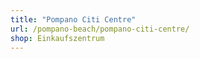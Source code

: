 ```yaml
---
title: "Pompano Citi Centre"
url: /pompano-beach/pompano-citi-centre/
shop: Einkaufszentrum
---
```

